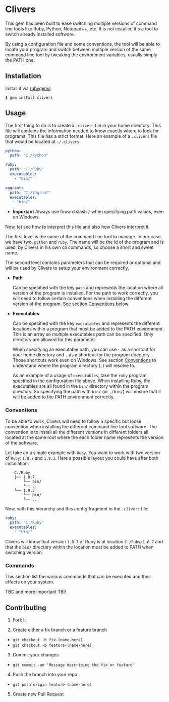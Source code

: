 # Clivers

This gem has been built to ease switching multiple versions
of command line tools like Ruby, Python, Notepad++, etc. It
is not installer, it's a tool to switch already installed
software.

By using a configuration file and some conventions, the
tool will be able to locate your program and switch
between multiple version of the same command line tool by
tweaking the environment variables, usually simply the
PATH one.

## Installation

Install it via [rubygems](https://rubygems.org/gems/clivers)

    $ gem install clivers

## Usage

The first thing to do is to create a `.clivers` file in your home
directory. This file will contains the information needed
to know exactly where to look for programs. This file
has a strict format. Here an example of a `.clivers` file
that would be located at `~/.clivers`:

```yaml
python:
  path: "C:/Python"

ruby:
  path: "C:/Ruby"
  executables:
    - "bin/"

vagrant:
  path: "C:/Vagrant"
  executables:
   - "bin/"
```

 * **Important**
   Always use foward slash `/` when specifying
   path values, even on Windows.

Now, let see how to interpret this file and also how
Clivers interpret it.

The first level is the name of the command line tool to
manage. In our case, we have two, `python` and `ruby`.
The name will be the id of the program and is used,
by Clivers in his own cli commands, so choose a short
and sweet name.

The second level contains parameters that can be required
or optional and will be used by Clivers to setup your
environment correctly.

 * **Path**

   Can be specified with the key `path` and represents
   the location where all version of the program is
   installed. For the path to work correctly, you will
   need to follow certain conventions when installing
   the different version of the program. See section
   [Conventions](https://github.com/maoueh/clivers#conventions)
   below.

 * **Executables**

   Can be specified with the key `executables` and
   represents the different locations within a program
   that must be added to the PATH environment. This is
   an array so multiple executables path can be
   specified. Only directory are allowed for this
   parameter.

   When specifying an executable path, you can use `~` as
   a shortcut for your home directory and `.` as a
   shortcut for the program directory. Those shortcuts
   work even on Windows. See section
   [Conventions](https://github.com/maoueh/clivers#conventions)
   to understand where the program directory (`.`) will
   resolve to.

   As an example of a usage of `executables`, take the
   `ruby` program specified in the configuration file
   above. When installing Ruby, the executables are all
   found in the `bin/` directory within the program
   directory. So specifying the path with `bin/` (or
   `./bin/`) will ensure that it will be added to the
   PATH environment correctly.

### Conventions

To be able to work, Clivers will need to follow a
specific but loose convention when installing the
different command line tool software. The convention
is to install all the different versions in different
folders  all located at the same root where the each
folder name represents the version of the software.

Let take an a simple example with `Ruby`. You want
to work with two version of `Ruby`: `1.8.7` and
`1.9.3`. Here a possible layout you could have after
both installation:

```
    C:/Ruby
    ├── 1.8.7
        └── bin/
        └── ...
    └── 1.9.3
        └── bin/
        └── ...
```

Now, with this hierarchy and this config fragment in the
`.clivers` file:

```yaml
ruby:
  path: "C:/Ruby"
  executables:
    - "bin/"
```

Clivers will know that version `1.8.7` of Ruby is at
location `C:/Ruby/1.8.7` and that the `bin/` directory
within the location must be added to PATH when switching
version.

### Commands

This section list the various commands that can be executed
and their effects on your system.

TBC and more important TBI!

## Contributing

1. Fork it

2. Create either a fix branch or a feature branch
 * `git checkout -b fix-(name-here)`
 * `git checkout -b feature-(name-here)`

3. Commit your changes
 * `git commit -am 'Message describing the fix or feature'`

4. Push the branch into your repo
 * `git push origin feature-(name-here)`

5. Create new Pull Request
